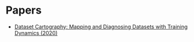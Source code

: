# Papers

- [Dataset Cartography: Mapping and Diagnosing Datasets with Training Dynamics (2020)](dataset_cartography_swayamdipta_2020/)